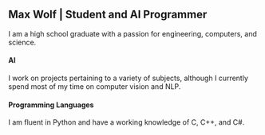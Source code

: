 ## Max Wolf | Student and AI Programmer
I am a high school graduate with a passion for engineering, computers, and science.

#### AI
I work on projects pertaining to a variety of subjects, although I currently spend most of my time on computer vision and NLP.

#### Programming Languages
<p>
I am fluent in Python and have a working knowledge of C, C++, and C#.
</p>
